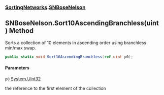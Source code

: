 ### [SortingNetworks](SortingNetworks.md 'SortingNetworks').[SNBoseNelson](SortingNetworks.SNBoseNelson.md 'SortingNetworks.SNBoseNelson')

## SNBoseNelson.Sort10AscendingBranchless(uint) Method

Sorts a collection of 10 elements in ascending order using branchless min/max swap.

```csharp
public static void Sort10AscendingBranchless(ref uint p0);
```
#### Parameters

<a name='SortingNetworks.SNBoseNelson.Sort10AscendingBranchless(uint).p0'></a>

`p0` [System.UInt32](https://docs.microsoft.com/en-us/dotnet/api/System.UInt32 'System.UInt32')

the reference to the first element of the collection